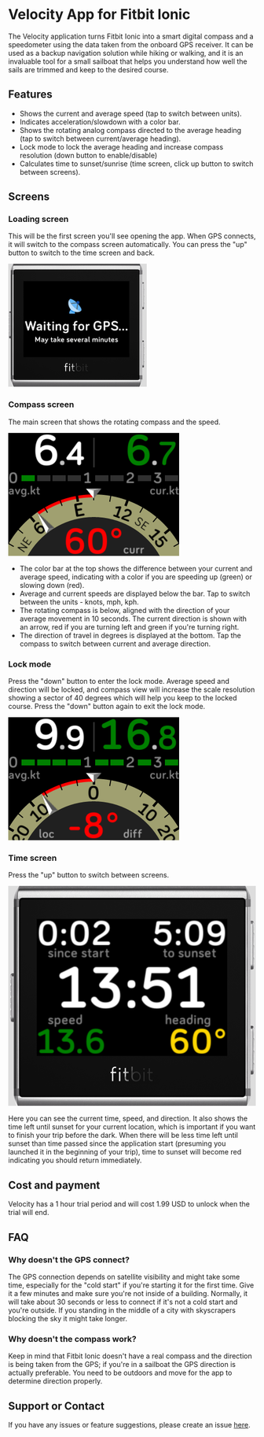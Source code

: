 # Velocity App for Fitbit Ionic

The Velocity application turns Fitbit Ionic into a smart digital compass and a speedometer using the data taken from the onboard GPS receiver. It can be used as a backup navigation solution while hiking or walking, and it is an invaluable tool for a small sailboat that helps you understand how well the sails are trimmed and keep to the desired course.

## Features

- Shows the current and average speed (tap to switch between units).
- Indicates acceleration/slowdown with a color bar.
- Shows the rotating analog compass directed to the average heading (tap to switch between current/average heading).
- Lock mode to lock the average heading and increase compass resolution (down button to enable/disable)
- Calculates time to sunset/sunrise (time screen, click up button to switch between screens).

## Screens

### Loading screen

This will be the first screen you'll see opening the app. When GPS connects, it will switch to the compass screen automatically. You can press the "up" button to switch to the time screen and back.

![loading](/loading-screen.png)

### Compass screen

The main screen that shows the rotating compass and the speed.

![compass](/compass-screen.png)

- The color bar at the top shows the difference between your current and average speed, indicating with a color if you are speeding up (green) or slowing down (red).
- Average and current speeds are displayed below the bar. Tap to switch between the units - knots, mph, kph.
- The rotating compass is below, aligned with the direction of your average movement in 10 seconds. The current direction is shown with an arrow, red if you are turning left and green if you're turning right.
- The direction of travel in degrees is displayed at the bottom. Tap the compass to switch between current and average direction.

### Lock mode

Press the "down" button to enter the lock mode. Average speed and direction will be locked, and compass view will increase the scale resolution showing a sector of 40 degrees which will help you keep to the locked course. Press the "down" button again to exit the lock mode.

![lock](/lock-mode.png)

### Time screen

Press the "up" button to switch between screens.

![time](/time-screen.png)

Here you can see the current time, speed, and direction. It also shows the time left until sunset for your current location, which is important if you want to finish your trip before the dark. When there will be less time left until sunset than time passed since the application start (presuming you launched it in the beginning of your trip), time to sunset will become red indicating you should return immediately.

## Cost and payment

Velocity has a 1 hour trial period and will cost 1.99 USD to unlock when the trial will end.

## FAQ

### Why doesn't the GPS connect?

The GPS connection depends on satellite visibility and might take some time, especially for the "cold start" if you're starting it for the first time. Give it a few minutes and make sure you're not inside of a building. Normally, it will take about 30 seconds or less to connect if it's not a cold start and you're outside. If you standing in the middle of a city with skyscrapers blocking the sky it might take longer.

### Why doesn't the compass work?

Keep in mind that Fitbit Ionic doesn't have a real compass and the direction is being taken from the GPS; if you're in a sailboat the GPS direction is actually preferable. You need to be outdoors and move for the app to determine direction properly.

## Support or Contact

If you have any issues or feature suggestions, please create an issue [here](https://github.com/gaperton/velocity/issues/new).
